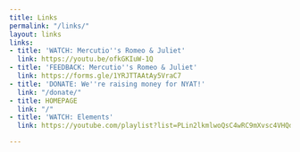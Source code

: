 ```yaml
---
title: Links
permalink: "/links/"
layout: links
links:
- title: 'WATCH: Mercutio''s Romeo & Juliet'
  link: https://youtu.be/ofkGKIuW-1Q
- title: 'FEEDBACK: Mercutio''s Romeo & Juliet'
  link: https://forms.gle/1YRJTTAAtAy5VraC7
- title: 'DONATE: We''re raising money for NYAT!'
  link: "/donate/"
- title: HOMEPAGE
  link: "/"
- title: 'WATCH: Elements'
  link: https://youtube.com/playlist?list=PLin2lkmlwoQsC4wRC9mXvsc4VHQdFAyUc

---
```


